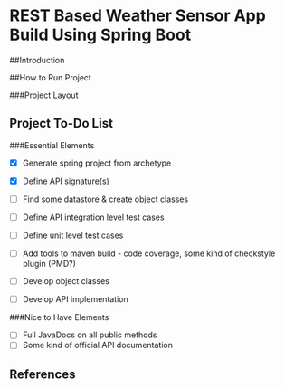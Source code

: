 # REST Based Weather Sensor App Build Using Spring Boot

##Introduction

##How to Run Project

###Project Layout

## Project To-Do List
###Essential Elements
- [X] Generate spring project from archetype
- [X] Define API signature(s)
- [ ] Find some datastore & create object classes
- [ ] Define API integration level test cases
- [ ] Define unit level test cases
- [ ] Add tools to maven build - code coverage, some kind of checkstyle plugin (PMD?)
- [ ] Develop object classes
- [ ] Develop API implementation


###Nice to Have Elements
- [ ] Full JavaDocs on all public methods
- [ ] Some kind of official API documentation

## References

